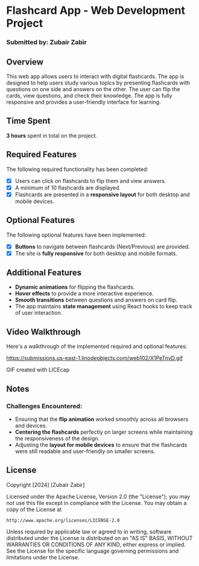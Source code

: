 # Flashcard App - Web Development Project

### Submitted by: Zubair Zabir

## Overview
This web app allows users to interact with digital flashcards. The app is designed to help users study various topics by presenting flashcards with questions on one side and answers on the other. The user can flip the cards, view questions, and check their knowledge. The app is fully responsive and provides a user-friendly interface for learning.

## Time Spent
**3 hours** spent in total on the project.

## Required Features
The following required functionality has been completed:
- [x] Users can click on flashcards to flip them and view answers.
- [x] A minimum of 10 flashcards are displayed.
- [x] Flashcards are presented in a **responsive layout** for both desktop and mobile devices.

## Optional Features
The following optional features have been implemented:
- [x] **Buttons** to navigate between flashcards (Next/Previous) are provided.
- [x] The site is **fully responsive** for both desktop and mobile formats.

## Additional Features
- **Dynamic animations** for flipping the flashcards.
- **Hover effects** to provide a more interactive experience.
- **Smooth transitions** between questions and answers on card flip.
- The app maintains **state management** using React hooks to keep track of user interaction.

## Video Walkthrough
Here's a walkthrough of the implemented required and optional features:

https://submissions.us-east-1.linodeobjects.com/web102/X1PeTnvD.gif

GIF created with LICEcap

## Notes
### Challenges Encountered:
- Ensuring that the **flip animation** worked smoothly across all browsers and devices.
- **Centering the flashcards** perfectly on larger screens while maintaining the responsiveness of the design.
- Adjusting the **layout for mobile devices** to ensure that the flashcards were still readable and user-friendly on smaller screens.

## License
Copyright [2024] [Zubair Zabir]

Licensed under the Apache License, Version 2.0 (the "License");
you may not use this file except in compliance with the License.
You may obtain a copy of the License at

    http://www.apache.org/licenses/LICENSE-2.0

Unless required by applicable law or agreed to in writing, software
distributed under the License is distributed on an "AS IS" BASIS,
WITHOUT WARRANTIES OR CONDITIONS OF ANY KIND, either express or implied.
See the License for the specific language governing permissions and
limitations under the License.
